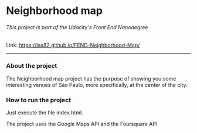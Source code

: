 # Neighborhood map

###### This project is part of the Udacity's Front End Nanodegree 

Link: https://las82.github.io/FEND-Neighborhood-Map/

---
### About the project

The Neighborhood map project has the purpose of showing you some interesting venues of
São Paulo, more specifically, at the center of the city.

### How to run the project
Just execute the file index.html.

The project uses the Google Maps API and the Foursquare API